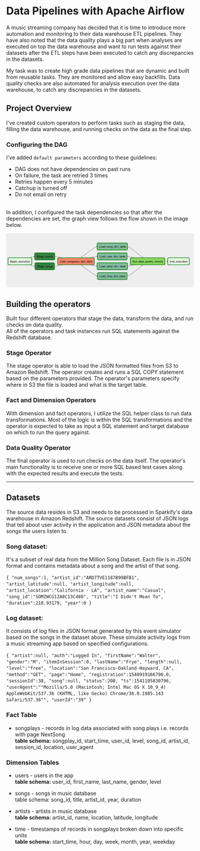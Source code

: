 # Data Pipelines with Apache Airflow

A music streaming company has decided that it is time to introduce more automation and monitoring to their data warehouse ETL pipelines.
They have also noted that the data quality plays a big part when analyses are executed on top the data warehouse and want to run tests against their datasets after the ETL steps have been executed to catch any discrepancies in the datasets.

My task was to create high grade data pipelines that are dynamic and built from reusable tasks. They are monitored and allow easy backfills. Data quality checks are also automated for analysis execution over the data warehouse, to catch any discrepancies in the datasets.

## Project Overview

I've created custom operators to perform tasks such as staging the data, filling the data warehouse, and running checks on the data as the final step.

### Configuring the DAG
I've added `default parameters` according to these guidelines:

* DAG does not have dependencies on past runs
* On failure, the task are retried 3 times
* Retries happen every 5 minutes
* Catchup is turned off
* Do not email on retry
<br>
In addition, I configured the task dependencies so that after the dependencies are set, the graph view follows the flow shown in the image below.

![image-dag](images/dag.png)

## Building the operators
Built four different operators that stage the data, transform the data, and run checks on data quality.<br>
All of the operators and task instances run SQL statements against the Redshift database. 

### Stage Operator
The stage operator is able to load the JSON formatted files from S3 to Amazon Redshift. The operator creates and runs a SQL COPY statement based on the parameters provided. The operator's parameters specify where in S3 the file is loaded and what is the target table.

### Fact and Dimension Operators
With dimension and fact operators, I utilize the SQL helper class to run data transformations. Most of the logic is within the SQL transformations and the operator is expected to take as input a SQL statement and target database on which to run the query against.

### Data Quality Operator
The final operator is used to run checks on the data itself. The operator's main functionality is to receive one or more SQL based test cases along with the expected results and execute the tests. 
<br>
<hr>

## Datasets
The source data resides in S3 and needs to be processed in Sparkify's data warehouse in Amazon Redshift. The source datasets consist of JSON logs that tell about user activity in the application and JSON metadata about the songs the users listen to.

### Song dataset:
It's a subset of real data from the Million Song Dataset. Each file is in JSON format and contains metadata about a song and the artist of that song. 

<code>{
    "num_songs":1,
    "artist_id":"ARD7TVE1187B99BFB1",
    "artist_latitude":null,
    "artist_longitude":null,
    "artist_location":"California - LA",
    "artist_name":"Casual",
    "song_id":"SOMZWCG12A8C13C480",
    "title":"I Didn't Mean To",
    "duration":218.93179,
    "year":0
 }</code>

### Log dataset:

It consists of log files in JSON format generated by this event simulator based on the songs in the dataset above. These simulate activity logs from a music streaming app based on specified configurations.

<code>{
   "artist":null,
   "auth":"Logged In",
   "firstName":"Walter",
   "gender":"M",
   "itemInSession":0,
   "lastName":"Frye",
   "length":null,
   "level":"free",
   "location":"San Francisco-Oakland-Hayward, CA",
   "method":"GET",
   "page":"Home",
   "registration":1540919166796.0,
   "sessionId":38,
   "song":null,
   "status":200,
   "ts":1541105830796,
   "userAgent":"\"Mozilla\/5.0 (Macintosh; Intel Mac OS X 10_9_4) AppleWebKit\/537.36 (KHTML, like Gecko) Chrome\/36.0.1985.143 Safari\/537.36\"",
   "userId":"39"
}</code>

### Fact Table
* songplays - records in log data associated with song plays i.e. records with page NextSong <br>
  **table schema:** songplay_id, start_time, user_id, level, song_id, artist_id, session_id, location, user_agent
### Dimension Tables
* users - users in the app<br>
  **table schema:** user_id, first_name, last_name, gender, level

* songs - songs in music database<br>
  table schema: song_id, title, artist_id, year, duration

* artists - artists in music database<br>
  **table schema:** artist_id, name, location, latitude, longitude

* time - timestamps of records in songplays broken down into specific units<br>
  **table schema:** start_time, hour, day, week, month, year, weekday


